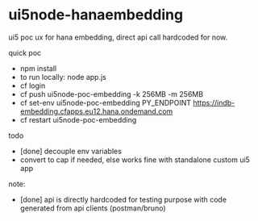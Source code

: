 # ui5node-hanaembedding
ui5 poc ux for hana embedding, direct api call hardcoded for now.

quick poc
- npm install
- to run locally: node app.js
- cf login
- cf push ui5node-poc-embedding -k 256MB -m 256MB
- cf set-env ui5node-poc-embedding PY_ENDPOINT https://indb-embedding.cfapps.eu12.hana.ondemand.com
- cf restart ui5node-poc-embedding

todo
- [done] decouple env variables
- convert to cap if needed, else works fine with standalone custom ui5 app

note:
- [done] api is directly hardcoded for testing purpose with code generated from api clients (postman/bruno)